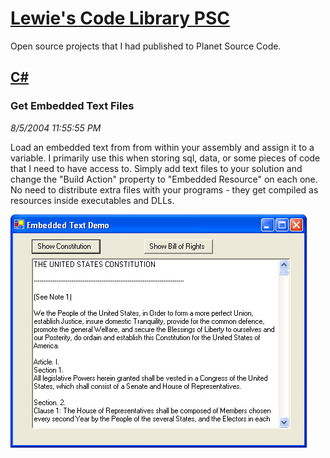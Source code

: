 # [Lewie's Code Library PSC](../../README.md)

Open source projects that I had published to Planet Source Code.

## [C#](../README.md)

### Get Embedded Text Files

*8/5/2004 11:55:55 PM*

Load an embedded text from from within your assembly and assign it to a variable. I primarily use this when storing sql, data, or some pieces of code that I need to have access to. Simply add text files to your solution and change the "Build Action" property to "Embedded Resource" on each one. No need to distribute extra files with your programs - they get compiled as resources inside executables and DLLs.

![Screenshot of Get Embedded Text Files](./screenshot.jpg)



